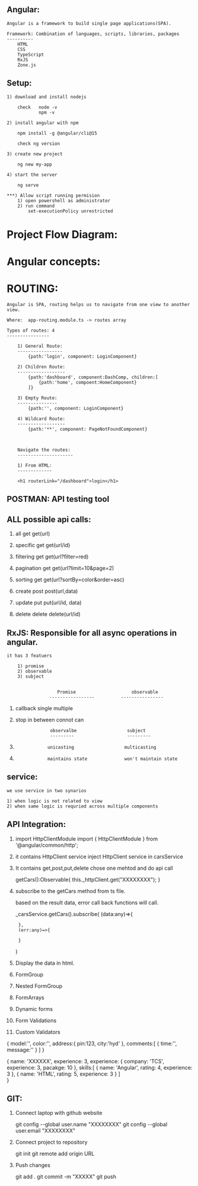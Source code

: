 
Angular:
--------

    Angular is a framework to build single page applications(SPA).

    Framework: Combination of languages, scripts, libraries, packages
    ----------
        HTML
        CSS
        TypeScript
        RxJS
        Zone.js

Setup:
------
    1) download and install nodejs

        check   node -v
                npm -v

    2) install angular with npm

        npm install -g @angular/cli@15

        check ng version

    3) create new project

        ng new my-app

    4) start the server 

        ng serve

    ***) Allow script running permision
        1) open powershell as administrator
        2) run command
            set-executionPolicy unrestricted

Project Flow Diagram:
=====================



Angular concepts:
=================


ROUTING:
========

    Angular is SPA, routing helps us to navigate from one view to another view.

    Where:  app-routing.module.ts -> routes array

    Types of routes: 4
    ----------------

        1) General Route:
        -----------------
            {path:'login', component: LoginComponent}

        2) Children Route:
        ------------------
            {path:'dashboard', component:DashComp, children:[
                {path:'home', compoent:HomeComponent}
            ]}
        
        3) Empty Route:
        ---------------
            {path:'', component: LoginComponent}

        4) Wildcard Route:
        ------------------
            {path:'**', component: PageNotFoundComponent}



        Navigate the routes:
        ---------------------

        1) From HTML:
        -------------

        <h1 routerLink="/dashboard">login</h1>
        




POSTMAN: API testing tool
--------

ALL possible api calls:
-----------------------

1) all         get         get(url)

2) specific    get         get(url/id)

3) filtering   get         get(url?filter=red)

4) pagination  get         get(url?limit=10&page=2)

5) sorting     get         get(url?sortBy=color&order=asc)

6) create      post        post(url,data)

7) update      put         put(url/id, data)

8) delete      delete      delete(url/id)



RxJS: Responsible for all async operations in angular.
-----

    it has 3 featuers

        1) promise
        2) observable
        3) subject

    
                       Promise                     observable
                    -----------------          ----------------
1) callback            single                       multiple
2) stop in between     connot                        can


                    observalbe                   subject
                    ---------                    ---------
1)                 unicasting                   multicasting
2)                 maintains state              won't maintain state


service:
--------

    we use service in two synarios

    1) when logic is not related to view
    2) when same logic is requried across multiple components


API Integration:
----------------

1) import HttpClientModule 
    import { HttpClientModule } from '@angular/common/http';

2) it contains HttpClient service
   inject HttpClient service in carsService

3) It contains get,post,put,delete
   chose one mehtod and do api call

   getCars():Observable<any>{
        this._httpClient.get("XXXXXXXX");
   }

4) subscribe to the getCars method from ts file.

    based on the result data, error call back functions will call.

    _carsService.getCars().subscribe(
        (data:any)=>{

        },
        (err:any)=>{

        }
    )


5) Display the data in html.

1) FormGroup
2) Nested FormGroup
3) FormArrays
4) Dynamic forms
5) Form Validations
6) Custom Validators

{
    model:'',
    color:'',
    address:{
        pin:123,
        city:'hyd'
    },
    comments:[
        {
            time:'',
            message:''
        }
    ]
}


{
    name: 'XXXXXX',
    experience: 3,
    experience: {
        company: 'TCS',
        experience: 3,
        pacakge: 10
    },
    skills:[
        {
            name: 'Angular',
            rating: 4,
            experience: 3
        },
        {
            name: 'HTML',
            rating: 5,
            experience: 3
        }
    ]    
}


GIT:
----
1) Connect laptop with github website

    git config --global user.name  "XXXXXXXX"
    git config --global user.email "XXXXXXXX"

2) Connect project to repository

    git init
    git remote add origin URL

3) Push changes

    git add .
    git commit -m "XXXXX"
    git push
